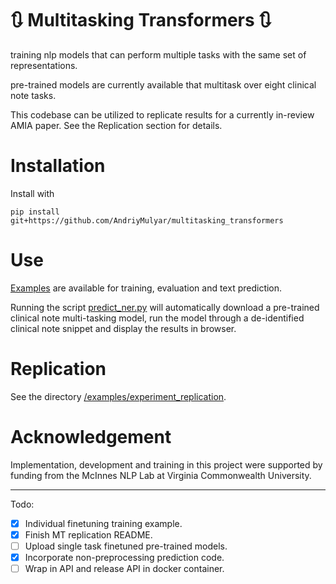 # :arrows_clockwise: Multitasking Transformers :arrows_clockwise:
training nlp models that can perform multiple tasks with the same set of representations.

pre-trained models are currently available that multitask over eight clinical note tasks.

This codebase can be utilized to replicate results for a currently in-review AMIA paper. See the Replication section
for details.
# Installation

Install with

```
pip install git+https://github.com/AndriyMulyar/multitasking_transformers
```

# Use
[Examples](/examples) are available for training, evaluation and text prediction.

Running the script [predict_ner.py](/examples/predict_ner.py) will automatically
download a pre-trained clinical note multi-tasking model, run the model through a de-identified
clinical note snippet and display the results in browser.


# Replication
See the directory [/examples/experiment_replication](/examples/experiment_replication).


# Acknowledgement
Implementation, development and training in this project were supported by funding from the McInnes NLP Lab at Virginia Commonwealth University.


-------------
Todo:
- [x] Individual finetuning training example.
- [x] Finish MT replication README.
- [ ] Upload single task finetuned pre-trained models.
- [x] Incorporate non-preprocessing prediction code.
- [ ] Wrap in API and release API in docker container.
